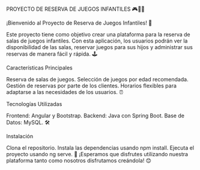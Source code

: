 PROYECTO DE RESERVA DE JUEGOS INFANTILES 🎮🧒👧


¡Bienvenido al Proyecto de Reserva de Juegos Infantiles! 🎉

Este proyecto tiene como objetivo crear una plataforma para la reserva de salas de juegos infantiles. Con esta aplicación, los usuarios podrán ver la disponibilidad de las salas, reservar juegos para sus hijos y administrar sus reservas de manera fácil y rápida. 🕹️

Características Principales

Reserva de salas de juegos.
Selección de juegos por edad recomendada.
Gestión de reservas por parte de los clientes.
Horarios flexibles para adaptarse a las necesidades de los usuarios. ⏰

Tecnologías Utilizadas

Frontend: Angular y Bootstrap.
Backend: Java con Spring Boot.
Base de Datos: MySQL. 🛠️

Instalación

Clona el repositorio.
Instala las dependencias usando npm install.
Ejecuta el proyecto usando ng serve. 🚀
¡Esperamos que disfrutes utilizando nuestra plataforma tanto como nosotros disfrutamos creándola! 😊

